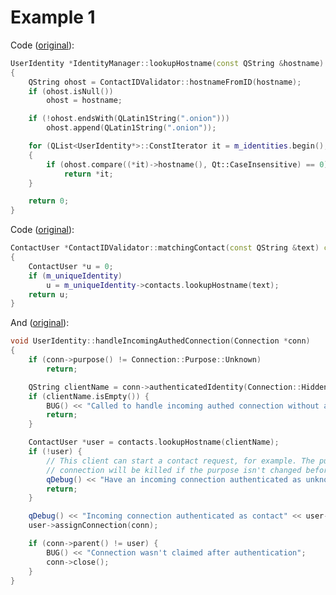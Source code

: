 # Example 1

Code ([original](https://github.com/ricochet-im/ricochet/blob/9f769bf872d4198e7456203c9ffd44963c47fa46/src/core/IdentityManager.cpp#L97])):
```c++
UserIdentity *IdentityManager::lookupHostname(const QString &hostname) const
{
    QString ohost = ContactIDValidator::hostnameFromID(hostname);
    if (ohost.isNull())
        ohost = hostname;

    if (!ohost.endsWith(QLatin1String(".onion")))
        ohost.append(QLatin1String(".onion"));

    for (QList<UserIdentity*>::ConstIterator it = m_identities.begin(); it != m_identities.end(); ++it)
    {
        if (ohost.compare((*it)->hostname(), Qt::CaseInsensitive) == 0)
            return *it;
    }

    return 0;
}
```

Code ([original](https://github.com/ricochet-im/ricochet/blob/9f769bf872d4198e7456203c9ffd44963c47fa46/src/core/ContactIDValidator.cpp#L65)):
```c++
ContactUser *ContactIDValidator::matchingContact(const QString &text) const
{
    ContactUser *u = 0;
    if (m_uniqueIdentity)
        u = m_uniqueIdentity->contacts.lookupHostname(text);
    return u;
}
```

And ([original](https://github.com/ricochet-im/ricochet/blob/954d6ed397fcde73f19564d3c2f7f3dfcda7996d/src/core/UserIdentity.cpp#L203)):
```c++
void UserIdentity::handleIncomingAuthedConnection(Connection *conn)
{
    if (conn->purpose() != Connection::Purpose::Unknown)
        return;

    QString clientName = conn->authenticatedIdentity(Connection::HiddenServiceAuth);
    if (clientName.isEmpty()) {
        BUG() << "Called to handle incoming authed connection without any authed name";
        return;
    }

    ContactUser *user = contacts.lookupHostname(clientName);
    if (!user) {
        // This client can start a contact request, for example. The purpose stays unknown, and the
        // connection will be killed if the purpose isn't changed before the timeout.
        qDebug() << "Have an incoming connection authenticated as unknown client" << clientName;
        return;
    }

    qDebug() << "Incoming connection authenticated as contact" << user->uniqueID << "with hostname" << clientName;
    user->assignConnection(conn);

    if (conn->parent() != user) {
        BUG() << "Connection wasn't claimed after authentication";
        conn->close();
    }
}
```
